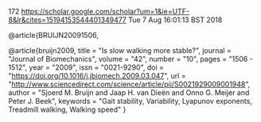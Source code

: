 172
https://scholar.google.com/scholar?um=1&ie=UTF-8&lr&cites=15194153544401349477
Tue  7 Aug 16:01:13 BST 2018


@article{BRUIJN20091506,


@article{bruijn2009,
title = "Is slow walking more stable?",
journal = "Journal of Biomechanics",
volume = "42",
number = "10",
pages = "1506 - 1512",
year = "2009",
issn = "0021-9290",
doi = "https://doi.org/10.1016/j.jbiomech.2009.03.047",
url = "http://www.sciencedirect.com/science/article/pii/S0021929009001948",
author = "Sjoerd M. Bruijn and Jaap H. van Dieën and Onno G. Meijer and Peter J. Beek",
keywords = "Gait stability, Variability, Lyapunov exponents, Treadmill walking, Walking speed"
}
